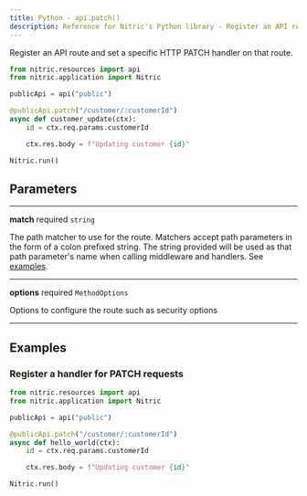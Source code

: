 ```yaml
---
title: Python - api.patch()
description: Reference for Nitric's Python library - Register an API route and set a specific HTTP PATCH handler on that route.
---
```


Register an API route and set a specific HTTP PATCH handler on that route.

```python
from nitric.resources import api
from nitric.application import Nitric

publicApi = api("public")

@publicApi.patch("/customer/:customerId")
async def customer_update(ctx):
    id = ctx.req.params.customerId

    ctx.res.body = f"Updating customer {id}"

Nitric.run()
```

## Parameters

---

**match** required `string`

The path matcher to use for the route. Matchers accept path parameters in the form of a colon prefixed string. The string provided will be used as that path parameter's name when calling middleware and handlers. See [examples](#examples).

---

**options** required `MethodOptions`

Options to configure the route such as security options

---

## Examples

### Register a handler for PATCH requests

```python
from nitric.resources import api
from nitric.application import Nitric

publicApi = api("public")

@publicApi.patch("/customer/:customerId")
async def hello_world(ctx):
    id = ctx.req.params.customerId

    ctx.res.body = f"Updating customer {id}"

Nitric.run()
```
